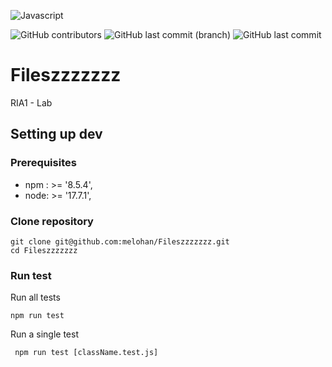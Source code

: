 ![Javascript](https://img.shields.io/badge/JavaScript-F7DF1E?style=flat-square&logo=javascript&logoColor=black)

![GitHub contributors](https://img.shields.io/github/contributors/melohan/Fileszzzzzzz?style=flat-square)
![GitHub last commit (branch)](https://img.shields.io/github/last-commit/melohan/Fileszzzzzzz/main?style=flat-square)
![GitHub last commit](https://img.shields.io/github/last-commit/melohan/Fileszzzzzzz?style=flat-square)


# Fileszzzzzzz

RIA1 - Lab


## Setting up dev

### Prerequisites
-  npm : >= '8.5.4',
-  node: >= '17.7.1',

### Clone repository

```shell
git clone git@github.com:melohan/Fileszzzzzzz.git
cd Fileszzzzzzz
```

### Run test

Run all tests
```shell
npm run test
```

Run a single test
```shell
 npm run test [className.test.js]
```